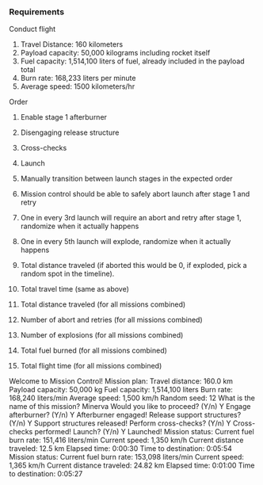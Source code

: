 ### Requirements

Conduct flight

1. Travel Distance: 160 kilometers
2. Payload capacity: 50,000 kilograms including rocket itself
3. Fuel capacity: 1,514,100 liters of fuel, already included in the payload total
4. Burn rate: 168,233 liters per minute
5. Average speed: 1500 kilometers/hr

Order

1. Enable stage 1 afterburner
2. Disengaging release structure
3. Cross-checks
4. Launch

1. Manually transition between launch stages in the expected order
2. Mission control should be able to safely abort launch after stage 1 and retry
3. One in every 3rd launch will require an abort and retry after stage 1, randomize when it actually happens
4. One in every 5th launch will explode, randomize when it actually happens

1. Total distance traveled (if aborted this would be 0, if exploded, pick a random spot in the timeline).
2. Total travel time (same as above)

1. Total distance traveled (for all missions combined)
2. Number of abort and retries (for all missions combined)
3. Number of explosions (for all missions combined)
4. Total fuel burned (for all missions combined)
5. Total flight time (for all missions combined)

Welcome to Mission Control!
Mission plan:
Travel distance:  160.0 km
Payload capacity: 50,000 kg
Fuel capacity:    1,514,100 liters
Burn rate:        168,240 liters/min
Average speed:    1,500 km/h
Random seed:      12
What is the name of this mission? Minerva
Would you like to proceed? (Y/n) Y
Engage afterburner? (Y/n) Y
Afterburner engaged!
Release support structures? (Y/n) Y
Support structures released!
Perform cross-checks? (Y/n) Y
Cross-checks performed!
Launch? (Y/n) Y
Launched!
Mission status:
Current fuel burn rate: 151,416 liters/min
Current speed: 1,350 km/h
Current distance traveled: 12.5 km
Elapsed time: 0:00:30
Time to destination: 0:05:54
Mission status:
Current fuel burn rate: 153,098 liters/min
Current speed: 1,365 km/h
Current distance traveled: 24.82 km
Elapsed time: 0:01:00
Time to destination: 0:05:27
